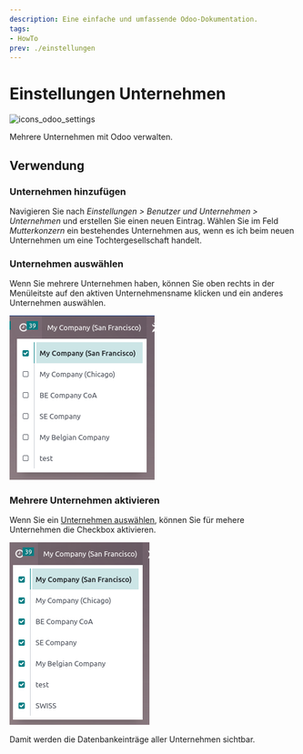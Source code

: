 ```yaml
---
description: Eine einfache und umfassende Odoo-Dokumentation.
tags:
- HowTo
prev: ./einstellungen
---
```

# Einstellungen Unternehmen
![icons_odoo_settings](assets/icons_odoo_settings.png)

Mehrere Unternehmen mit Odoo verwalten.

## Verwendung

### Unternehmen hinzufügen

Navigieren Sie nach *Einstellungen > Benutzer und Unternehmen > Unternehmen* und erstellen Sie einen neuen Eintrag. Wählen Sie im Feld *Mutterkonzern* ein bestehendes Unternehmen aus, wenn es ich beim neuen Unternehmen um eine Tochtergesellschaft handelt.

### Unternehmen auswählen

Wenn Sie mehrere Unternehmen haben, können Sie oben rechts in der Menüleitste auf den aktiven Unternehmensname klicken und ein anderes Unternehmen auswählen.

![](assets/Einstellungen%20Unternehmen%20Auswahl.png)

### Mehrere Unternehmen aktivieren

Wenn Sie ein [Unternehmen auswählen](#Unternehmen%20auswählen), können Sie für mehere Unternehmen die Checkbox aktivieren.

![](assets/Einstellungen%20Unternehmen%20Multi.png)

Damit werden die Datenbankeinträge aller Unternehmen sichtbar.